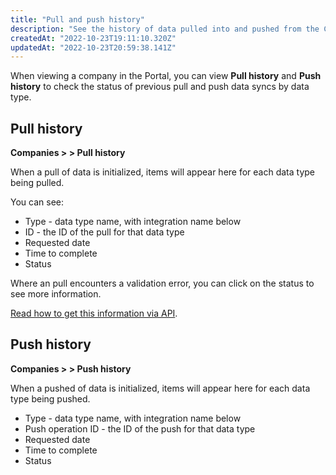 ```yaml
---
title: "Pull and push history"
description: "See the history of data pulled into and pushed from the Codat system"
createdAt: "2022-10-23T19:11:10.320Z"
updatedAt: "2022-10-23T20:59:38.141Z"
---
```


When viewing a company in the Portal, you can view **Pull history** and **Push history** to check the status of previous pull and push data syncs by data type.

## Pull history

**Companies > <company> > Pull history**

When a pull of data is initialized, items will appear here for each data type being pulled.

You can see:

- Type - data type name, with integration name below
- ID - the ID of the pull for that data type
- Requested date
- Time to complete
- Status

Where an pull encounters a validation error, you can click on the status to see more information.

[Read how to get this information via API](https://docs.codat.io/reference/get_companies-companyid-data-history).

## Push history

**Companies > <company> > Push history**

When a pushed of data is initialized, items will appear here for each data type being pushed.

- Type - data type name, with integration name below
- Push operation ID - the ID of the push for that data type
- Requested date
- Time to complete
- Status
